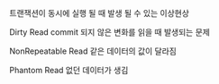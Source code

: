 트랜잭션이 동시에 실행 될 때 발생 될 수 있는 이상현상

Dirty Read
commit 되지 않은 변화를 읽을 때 발생되는 문제

NonRepeatable Read
같은 데이터의 값이 달라짐

Phantom Read
없던 데이터가 생김